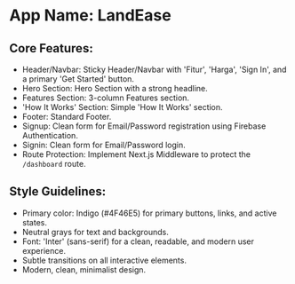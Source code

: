 # **App Name**: LandEase

## Core Features:

- Header/Navbar: Sticky Header/Navbar with 'Fitur', 'Harga', 'Sign In', and a primary 'Get Started' button.
- Hero Section: Hero Section with a strong headline.
- Features Section: 3-column Features section.
- 'How It Works' Section: Simple 'How It Works' section.
- Footer: Standard Footer.
- Signup: Clean form for Email/Password registration using Firebase Authentication.
- Signin: Clean form for Email/Password login.
- Route Protection: Implement Next.js Middleware to protect the `/dashboard` route.

## Style Guidelines:

- Primary color: Indigo (#4F46E5) for primary buttons, links, and active states.
- Neutral grays for text and backgrounds.
- Font: 'Inter' (sans-serif) for a clean, readable, and modern user experience.
- Subtle transitions on all interactive elements.
- Modern, clean, minimalist design.